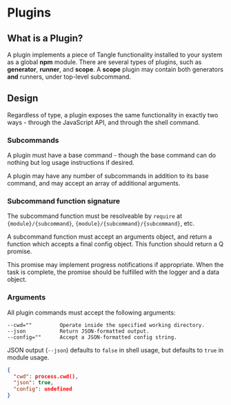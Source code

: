 # Plugins

## What is a Plugin?

A plugin implements a piece of Tangle functionality installed to your system
as a global **npm** module. There are several types of plugins, such as
**generator**, **runner**, and **scope**. A **scope** plugin may contain
both generators __and__ runners, under top-level subcommand.

## Design

Regardless of type, a plugin exposes the same functionality in exactly two
ways - through the JavaScript API, and through the shell command.

### Subcommands

A plugin must have a base command - though the base command can do nothing
but log usage instructions if desired.

A plugin may have any number of subcommands in addition to its base command,
and may accept an array of additional arguments.

### Subcommand function signature

The subcommand function must be resolveable by `require` at
`{module}/{subcommand}`, `{module}/{subcommand}/{subcommand}`, etc.

A subcommand function must accept an arguments object, and return a function
which accepts a final config object. This function should return a Q promise.

This promise may implement progress notifications if appropriate. When the task
is complete, the promise should be fulfilled with the logger and a data object.

### Arguments

All plugin commands must accept the following arguments:

    --cwd=""         Operate inside the specified working directory.
    --json           Return JSON-formatted output.
    --config=""      Accept a JSON-formatted config string.

JSON output (`--json`) defaults to `false` in shell usage, but defaults to
`true` in module usage.

```json
{
  "cwd": process.cwd(),
  "json": true,
  "config": undefined
}
```
